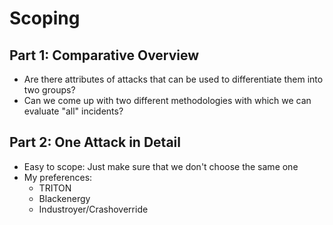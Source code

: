 # Scoping

## Part 1: Comparative Overview

- Are there attributes of attacks that can be used to differentiate them into two groups?
- Can we come up with two different methodologies with which we can evaluate "all" incidents?

## Part 2: One Attack in Detail

- Easy to scope: Just make sure that we don't choose the same one
- My preferences:
  - TRITON
  - Blackenergy
  - Industroyer/Crashoverride